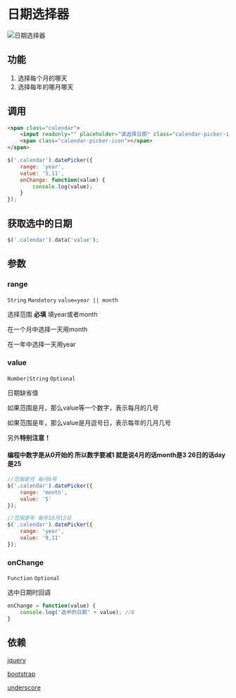 # 日期选择器

![日期选择器](https://imgsa.baidu.com/forum/w%3D580/sign=d9449aa5de39b6004dce0fbfd9513526/068fb61d8701a18b4b5c8b09952f07082938fe9a.jpg)

## 功能

1. 选择每个月的哪天
2. 选择每年的哪月哪天

## 调用

```html
<span class="calendar">
	<input readonly="" placeholder="请选择日期" class="calendar-picker-input form-control">
	<span class="calendar-picker-icon"></span>
</span>	
```

```js
$('.calendar').datePicker({
	range: 'year',
	value: '5,11',
	onChange: function(value) {
		console.log(value);
	}
});
```

## 获取选中的日期

```js
$('.calendar').data('value'); 
```

## 参数

### range

```String``` ```Mandatory``` ```value=year || month```

选择范围 **必填** 填year或者month

在一个月中选择一天用month

在一年中选择一天用year

### value

```Number|String``` ```Optional```

日期缺省值

如果范围是月，那么value等一个数字，表示每月的几号

如果范围是年，那么value是月逗号日，表示每年的几月几号

另外**特别注意！**

#### 编程中数字是从0开始的 所以数字要减1 就是说4月的话month是3 26日的话day是25 

```js
//范围是月 每月6号
$('.calendar').datePicker({
	range: 'month',
	value: '5'
});

//范围是年 每年10月12日
$('.calendar').datePicker({
	range: 'year',
	value: '9,11'
});
```

### onChange

```Function``` ```Optional```

选中日期时回调

```js
onChange = function(value) {
	console.log('选中的日期' + value); //8
}
```

## 依赖

[jquery](https://github.com/jquery/jquery)

[bootstrap](https://github.com/twbs/bootstrap)

[underscore](https://github.com/jashkenas/underscore)
















